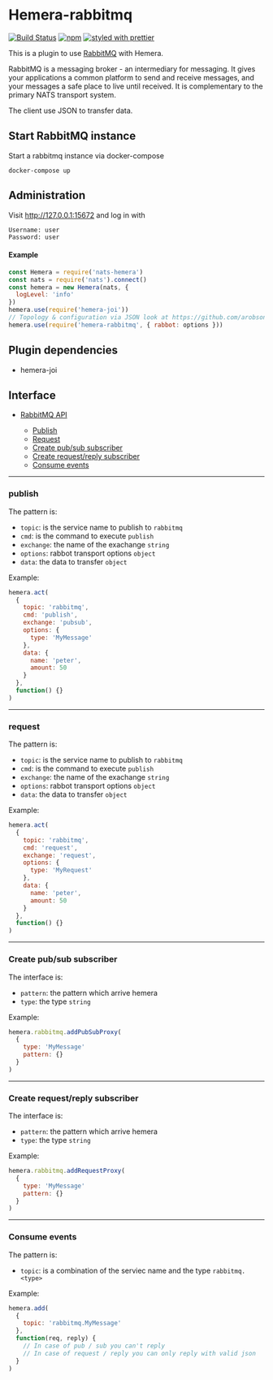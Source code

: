 # Hemera-rabbitmq

[![Build Status](https://travis-ci.org/hemerajs/hemera-rabbitmq.svg?branch=master)](https://travis-ci.org/hemerajs/hemera-rabbitmq)
[![npm](https://img.shields.io/npm/v/hemera-rabbitmq.svg?maxAge=3600)](https://www.npmjs.com/package/hemera-rabbitmq)
[![styled with prettier](https://img.shields.io/badge/styled_with-prettier-ff69b4.svg)](#badge)

This is a plugin to use [RabbitMQ](https://www.rabbitmq.com) with Hemera.

RabbitMQ is a messaging broker - an intermediary for messaging. It gives your applications a common platform to send and receive messages, and your messages a safe place to live until received. It is complementary to the primary NATS transport system.

The client use JSON to transfer data.

## Start RabbitMQ instance

Start a rabbitmq instance via docker-compose

```
docker-compose up
```

## Administration

Visit http://127.0.0.1:15672 and log in with

```
Username: user
Password: user
```

#### Example

```js
const Hemera = require('nats-hemera')
const nats = require('nats').connect()
const hemera = new Hemera(nats, {
  logLevel: 'info'
})
hemera.use(require('hemera-joi'))
// Topology & configuration via JSON look at https://github.com/arobson/rabbot
hemera.use(require('hemera-rabbitmq', { rabbot: options }))
```

## Plugin dependencies

* hemera-joi

## Interface

* [RabbitMQ API](#RabbitMQ-api)

  * [Publish](#publish)
  * [Request](#request)
  * [Create pub/sub subscriber](#Create-pub-sub-subscriber)
  * [Create request/reply subscriber](#Create-request-reply-subscriber)
  * [Consume events](#consume-events)

---

### publish

The pattern is:

* `topic`: is the service name to publish to `rabbitmq`
* `cmd`: is the command to execute `publish`
* `exchange`: the name of the exachange `string`
* `options`: rabbot transport options `object`
* `data`: the data to transfer `object`

Example:

```js
hemera.act(
  {
    topic: 'rabbitmq',
    cmd: 'publish',
    exchange: 'pubsub',
    options: {
      type: 'MyMessage'
    },
    data: {
      name: 'peter',
      amount: 50
    }
  },
  function() {}
)
```

---

### request

The pattern is:

* `topic`: is the service name to publish to `rabbitmq`
* `cmd`: is the command to execute `publish`
* `exchange`: the name of the exachange `string`
* `options`: rabbot transport options `object`
* `data`: the data to transfer `object`

Example:

```js
hemera.act(
  {
    topic: 'rabbitmq',
    cmd: 'request',
    exchange: 'request',
    options: {
      type: 'MyRequest'
    },
    data: {
      name: 'peter',
      amount: 50
    }
  },
  function() {}
)
```

---

### Create pub/sub subscriber

The interface is:

* `pattern`: the pattern which arrive hemera
* `type`: the type `string`

Example:

```js
hemera.rabbitmq.addPubSubProxy(
  {
    type: 'MyMessage'
    pattern: {}
  }
)
```

---

### Create request/reply subscriber

The interface is:

* `pattern`: the pattern which arrive hemera
* `type`: the type `string`

Example:

```js
hemera.rabbitmq.addRequestProxy(
  {
    type: 'MyMessage'
    pattern: {}
  }
)
```

---

### Consume events

The pattern is:

* `topic`: is a combination of the serviec name and the type `rabbitmq.<type>`

Example:

```js
hemera.add(
  {
    topic: 'rabbitmq.MyMessage'
  },
  function(req, reply) {
    // In case of pub / sub you can't reply
    // In case of request / reply you can only reply with valid json
  }
)
```
